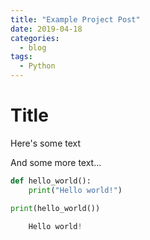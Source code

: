 ```yaml
---
title: "Example Project Post"
date: 2019-04-18
categories:
  - blog
tags:
  - Python
---
```


# Title
Here's some text

And some more text...


```python
def hello_world():
    print("Hello world!")

print(hello_world())
```
```python
    Hello world!
```
